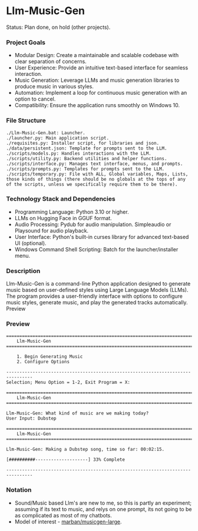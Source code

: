 # Llm-Music-Gen
Status: Plan done, on hold (other projects).

### Project Goals
- Modular Design: Create a maintainable and scalable codebase with clear separation of concerns.
- User Experience: Provide an intuitive text-based interface for seamless interaction.
- Music Generation: Leverage LLMs and music generation libraries to produce music in various styles.
- Automation: Implement a loop for continuous music generation with an option to cancel.
- Compatibility: Ensure the application runs smoothly on Windows 10.

### File Structure
```
./Llm-Music-Gen.bat: Launcher.
./launcher.py: Main application script.
./requisites.py: Installer script, for libraries and json. 
./data/persistent.json: Template for prompts sent to the LLM.
./scripts/models.py: Handles interactions with the LLM.
./scripts/utility.py: Backend utilities and helper functions.
./scripts/interface.py: Manages text interface, menus, and prompts.
./scripts/prompts.py: Templates for prompts sent to the LLM.
./scripts/temporary.py: File with ALL, Global variables, Maps, Lists, those kinds of things (there should be no globals at the tops of any of the scripts, unless we specifically require them to be there).
```

### Technology Stack and Dependencies
- Programming Language: Python 3.10 or higher.
- LLMs on Hugging Face in GGUF format.
- Audio Processing: Pydub for audio manipulation. Simpleaudio or Playsound for audio playback.
- User Interface: Python's built-in curses library for advanced text-based UI (optional).
- Windows Command Shell Scripting: Batch for the launcher/installer menu.

### Description
Llm-Music-Gen is a command-line Python application designed to generate music based on user-defined styles using Large Language Models (LLMs). The program provides a user-friendly interface with options to configure music styles, generate music, and play the generated tracks automatically.
Preview

### Preview
```
================================================================================
    Llm-Music-Gen
================================================================================

    1. Begin Generating Music
    2. Configure Options

--------------------------------------------------------------------------------
Selection; Menu Option = 1-2, Exit Program = X:
```
```
================================================================================
    Llm-Music-Gen
================================================================================

Llm-Music-Gen: What kind of music are we making today?
User Input: Dubstep
```
```
================================================================================
    Llm-Music-Gen
================================================================================

Llm-Music-Gen: Making a Dubstep song, time so far: 00:02:15.

[##########--------------------] 33% Complete

--------------------------------------------------------------------------------
```

### Notation
- Sound/Music based Llm's are new to me, so this is partly an experiment; assuming if its text to music, and relys on one prompt, its not going to be as complicated as most of my chatbots.
- Model of interest - [marban/musicgen-large](https://huggingface.co/facebook/musicgen-large).

